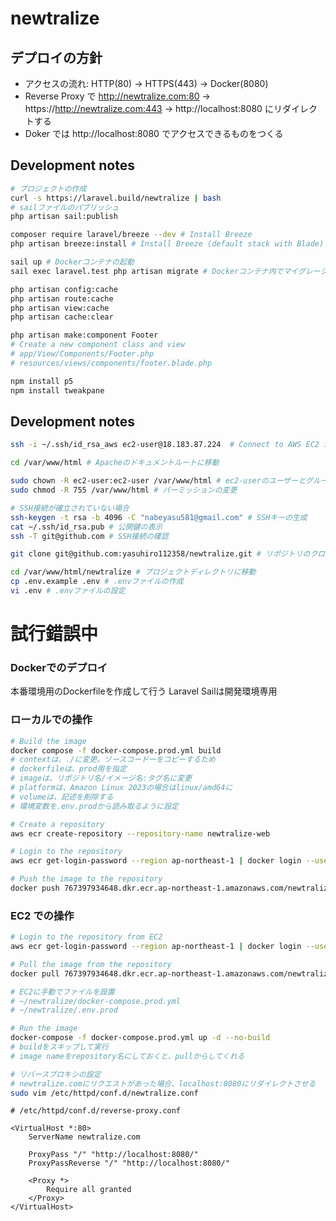 # newtralize

## デプロイの方針
-   アクセスの流れ: HTTP(80) -> HTTPS(443) -> Docker(8080)
-   Reverse Proxy で
    http://newtralize.com:80 -> 
    https://http://newtralize.com:443 -> 
    http://localhost:8080 
    にリダイレクトする
-   Doker では http://localhost:8080 でアクセスできるものをつくる


## Development notes
```bash
# プロジェクトの作成
curl -s https://laravel.build/newtralize | bash
# sailファイルのパブリッシュ
php artisan sail:publish
```

```bash
composer require laravel/breeze --dev # Install Breeze
php artisan breeze:install # Install Breeze (default stack with Blade)
```

```bash
sail up # Dockerコンテナの起動
sail exec laravel.test php artisan migrate # Dockerコンテナ内でマイグレーションを実行
```

```bash
php artisan config:cache
php artisan route:cache
php artisan view:cache
php artisan cache:clear
```

```bash
php artisan make:component Footer
# Create a new component class and view
# app/View/Components/Footer.php
# resources/views/components/footer.blade.php
```

```bash
npm install p5
npm install tweakpane
```

## Development notes

```bash
ssh -i ~/.ssh/id_rsa_aws ec2-user@18.183.87.224  # Connect to AWS EC2 instance
```

```bash
cd /var/www/html # Apacheのドキュメントルートに移動

sudo chown -R ec2-user:ec2-user /var/www/html # ec2-userのユーザーとグループに変更
sudo chmod -R 755 /var/www/html # パーミッションの変更

# SSH接続が確立されていない場合
ssh-keygen -t rsa -b 4096 -C "nabeyasu581@gmail.com" # SSHキーの生成
cat ~/.ssh/id_rsa.pub # 公開鍵の表示
ssh -T git@github.com # SSH接続の確認

git clone git@github.com:yasuhiro112358/newtralize.git # リポジトリのクローン

cd /var/www/html/newtralize # プロジェクトディレクトリに移動
cp .env.example .env # .envファイルの作成
vi .env # .envファイルの設定
```

# 試行錯誤中

### Dockerでのデプロイ
本番環境用のDockerfileを作成して行う
Laravel Sailは開発環境専用

### ローカルでの操作
```bash
# Build the image
docker compose -f docker-compose.prod.yml build       
# contextは、./に変更。ソースコードーをコピーするため
# dockerfileは、prod用を指定
# imageは、リポジトリ名/イメージ名:タグ名に変更
# platformは、Amazon Linux 2023の場合はlinux/amd64に
# volumeは、記述を削除する
# 環境変数を.env.prodから読み取るように設定

# Create a repository
aws ecr create-repository --repository-name newtralize-web

# Login to the repository
aws ecr get-login-password --region ap-northeast-1 | docker login --username AWS --password-stdin 767397934648.dkr.ecr.ap-northeast-1.amazonaws.com

# Push the image to the repository
docker push 767397934648.dkr.ecr.ap-northeast-1.amazonaws.com/newtralize-web:latest
```

### EC2 での操作
```bash
# Login to the repository from EC2
aws ecr get-login-password --region ap-northeast-1 | docker login --username AWS --password-stdin 767397934648.dkr.ecr.ap-northeast-1.amazonaws.com

# Pull the image from the repository
docker pull 767397934648.dkr.ecr.ap-northeast-1.amazonaws.com/newtralize-web:latest

# EC2に手動でファイルを設置
# ~/newtralize/docker-compose.prod.yml
# ~/newtralize/.env.prod

# Run the image
docker-compose -f docker-compose.prod.yml up -d --no-build 
# buildをスキップして実行
# image nameをrepository名にしておくと、pullからしてくれる
```

```bash
# リバースプロキシの設定
# newtralize.comにリクエストがあった場合、localhost:8080にリダイレクトさせる
sudo vim /etc/httpd/conf.d/newtralize.conf
```

```
# /etc/httpd/conf.d/reverse-proxy.conf

<VirtualHost *:80>
    ServerName newtralize.com

    ProxyPass "/" "http://localhost:8080/"
    ProxyPassReverse "/" "http://localhost:8080/"

    <Proxy *>
        Require all granted
    </Proxy>
</VirtualHost>
```
